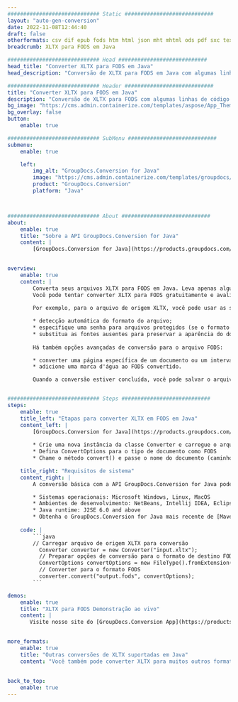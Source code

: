 ```yaml
---
############################# Static ############################
layout: "auto-gen-conversion"
date: 2022-11-08T12:44:40
draft: false
otherformats: csv dif epub fods htm html json mht mhtml ods pdf sxc tex tsv xlam xls xlsb xlsm xlsx xlt xltm xltx xml xps
breadcrumb: XLTX para FODS em Java

############################# Head ############################
head_title: "Converter XLTX para FODS em Java"
head_description: "Conversão de XLTX para FODS em Java com algumas linhas de código. Converta mais de 160 formatos de arquivo usando a API de conversão de documentos do GroupDocs para Java"

############################# Header ############################
title: "Converter XLTX para FODS em Java"
description: "Conversão de XLTX para FODS com algumas linhas de código Java"
bg_image: "https://cms.admin.containerize.com/templates/aspose/App_Themes/V3/images/bg/header1.png"
bg_overlay: false
button:
    enable: true

############################# SubMenu ############################
submenu:
    enable: true

    left:
        img_alt: "GroupDocs.Conversion for Java"
        image: "https://cms.admin.containerize.com/templates/groupdocs/images/product-logos/90x90-noborder/groupdocs-conversion-java.png"
        product: "GroupDocs.Conversion"
        platform: "Java"



############################# About ############################
about:
    enable: true
    title: "Sobre a API GroupDocs.Conversion for Java"
    content: |
        [GroupDocs.Conversion for Java](https://products.groupdocs.com/conversion/java/) é uma API avançada de conversão de formato de arquivo para conversão entre formatos populares de imagem e documento, como Microsoft Office, OpenDocument, PDF, HTML, e-mail, CAD. e muito mais com apenas algumas linhas de código. A API nativa detecta automaticamente os formatos dos documentos originais e oferece muitas opções para personalizar os documentos convertidos. Juntamente com a função de extrair informações de um documento, ele também suporta o armazenamento em cache dos resultados da conversão para o disco local por padrão. No entanto, qualquer tipo de armazenamento em cache pode ser suportado pela implementação das interfaces apropriadas - Amazon S3, Dropbox, Google Drive, Windows Azure, Reddis ou quaisquer outras.
    

overview:
    enable: true
    content: |
        Converta seus arquivos XLTX para FODS em Java. Leva apenas algumas linhas de código Java em qualquer plataforma de sua escolha, como Windows, Linux, macOS.
        Você pode tentar converter XLTX para FODS gratuitamente e avaliar a qualidade dos resultados da conversão. Junto com scripts de conversão de arquivo simples, você pode tentar opções mais sofisticadas para carregar o arquivo de origem XLTX e armazenar a saída FODS. 
        
        Por exemplo, para o arquivo de origem XLTX, você pode usar as seguintes opções de carregamento:

        * detecção automática do formato do arquivo;
        * especifique uma senha para arquivos protegidos (se o formato de arquivo for compatível);
        * substitua as fontes ausentes para preservar a aparência do documento.
        
        Há também opções avançadas de conversão para o arquivo FODS:

        * converter uma página específica de um documento ou um intervalo de páginas;
        * adicione uma marca d'água ao FODS convertido.

        Quando a conversão estiver concluída, você pode salvar o arquivo FODS no caminho do arquivo local ou em qualquer armazenamento de terceiros, como FTP, Amazon S3, Google Drive, Dropbox etc. Observe - para converter XLTX para FODS, você não precisa instalar nenhum software adicional, como MS Office, Open Office, Adobe Acrobat Reader etc.


############################# Steps ############################
steps:
    enable: true
    title_left: "Etapas para converter XLTX em FODS em Java"
    content_left: |
        [GroupDocs.Conversion for Java](https://products.groupdocs.com/conversion/java/) permite que os desenvolvedores convertam facilmente o arquivo XLTX para FODS com algumas linhas de código.
        
        * Crie uma nova instância da classe Converter e carregue o arquivo XLTX com o caminho completo
        * Defina ConvertOptions para o tipo de documento como FODS
        * Chame o método convert() e passe o nome do documento (caminho completo) e formato (FODS) como parâmetro

    title_right: "Requisitos de sistema"
    content_right: |
        A conversão básica com a API GroupDocs.Conversion for Java pode ser feita com apenas algumas linhas de código. Nossas APIs são suportadas em todas as principais plataformas e sistemas operacionais. Antes de executar o código abaixo, certifique-se de ter os seguintes pré-requisitos instalados em seu sistema.

        * Sistemas operacionais: Microsoft Windows, Linux, MacOS
        * Ambientes de desenvolvimento: NetBeans, Intellij IDEA, Eclipse, etc.
        * Java runtime: J2SE 6.0 and above
        * Obtenha o GroupDocs.Conversion for Java mais recente de [Maven](https://repository.groupdocs.com/webapp/#/artifacts/browse/tree/General/repo/com/groupdocs/groupdocs-conversion)
         
    code: |
        ```java    
        // Carregar arquivo de origem XLTX para conversão
          Converter converter = new Converter("input.xltx");
          // Preparar opções de conversão para o formato de destino FODS
          ConvertOptions convertOptions = new FileType().fromExtension("fods").getConvertOptions();
          // Converter para o formato FODS
          converter.convert("output.fods", convertOptions);
        ```

demos:
    enable: true
    title: "XLTX para FODS Demonstração ao vivo"
    content: |
       Visite nosso site do [GroupDocs.Conversion App](https://products.groupdocs.app/conversion/family) e experimente a conversão de XLTX para FODS agora. A demonstração gratuita tem os seguintes benefícios
          

more_formats:
    enable: true
    title: "Outras conversões de XLTX suportadas em Java"
    content: "Você também pode converter XLTX para muitos outros formatos de arquivo. Por favor, veja a lista abaixo."
       
       
back_to_top:
    enable: true
---
```

